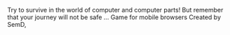 Try to survive in the world of computer and computer parts! But remember that your journey will not be safe ... 
Game for mobile browsers
Created by SemD,
